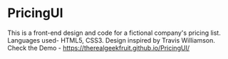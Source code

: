 # PricingUI
This is a front-end design and code for a fictional company's pricing list.
Languages used- HTML5, CSS3.
Design inspired by Travis Williamson.
Check the Demo - https://therealgeekfruit.github.io/PricingUI/
